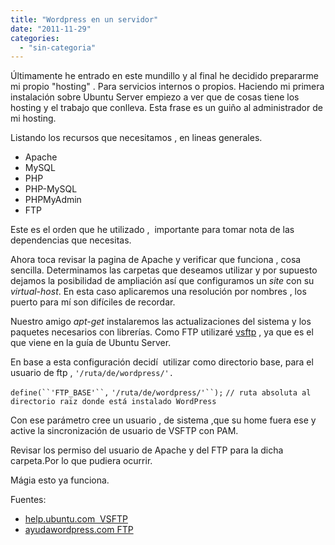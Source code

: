 ```yaml
---
title: "Wordpress en un servidor"
date: "2011-11-29"
categories: 
  - "sin-categoria"
---
```


Últimamente he entrado en este mundillo y al final he decidido prepararme mi propio "hosting" . Para servicios internos o propios. Haciendo mi primera instalación sobre Ubuntu Server empiezo a ver que de cosas tiene los hosting y el trabajo que conlleva. Esta frase es un guiño al administrador de mi hosting.

Listando los recursos que necesitamos , en lineas generales.

- Apache
- MySQL
- PHP
- PHP-MySQL
- PHPMyAdmin
- FTP

Este es el orden que he utilizado ,  importante para tomar nota de las dependencias que necesitas.

Ahora toca revisar la pagina de Apache y verificar que funciona , cosa sencilla. Determinamos las carpetas que deseamos utilizar y por supuesto dejamos la posibilidad de ampliación así que configuramos un _site_ con su _virtual-host_. En esta caso aplicaremos una resolución por nombres , los puerto para mí son difíciles de recordar.

Nuestro amigo _apt-get_ instalaremos las actualizaciones del sistema y los paquetes necesarios con librerías. Como FTP utilizaré [vsftp](https://help.ubuntu.com/11.10/serverguide/C/ftp-server.html "VSFTP - Guía Ubuntu Server") , ya que es el que viene en la guía de Ubuntu Server.

En base a esta configuración decidí  utilizar como directorio base, para el usuario de ftp , `'/ruta/de/wordpress/'.`

`define(``'FTP_BASE'``,` `'/ruta/de/wordpress/'``);` `// ruta absoluta al directorio raiz donde está instalado WordPress`

Con ese parámetro cree un usuario , de sistema ,que su home fuera ese y active la sincronización de usuario de VSFTP con PAM.

Revisar los permiso del usuario de Apache y del FTP para la dicha carpeta.Por lo que pudiera ocurrir.

Mágia esto ya funciona.

Fuentes:

- [help.ubuntu.com  VSFTP](https://help.ubuntu.com/11.10/serverguide/C/ftp-server.html "VSFTP - Guía Ubuntu Server")
- [ayudawordpress.com FTP](https://ayudawordpress.com/instalar-plugins-y-temas-sin-poner-datos-de-ftp/ "AyudaWordpress FTP")

